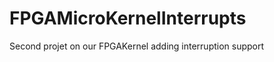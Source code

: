 FPGAMicroKernelInterrupts
=========================

Second projet on our FPGAKernel adding interruption support
